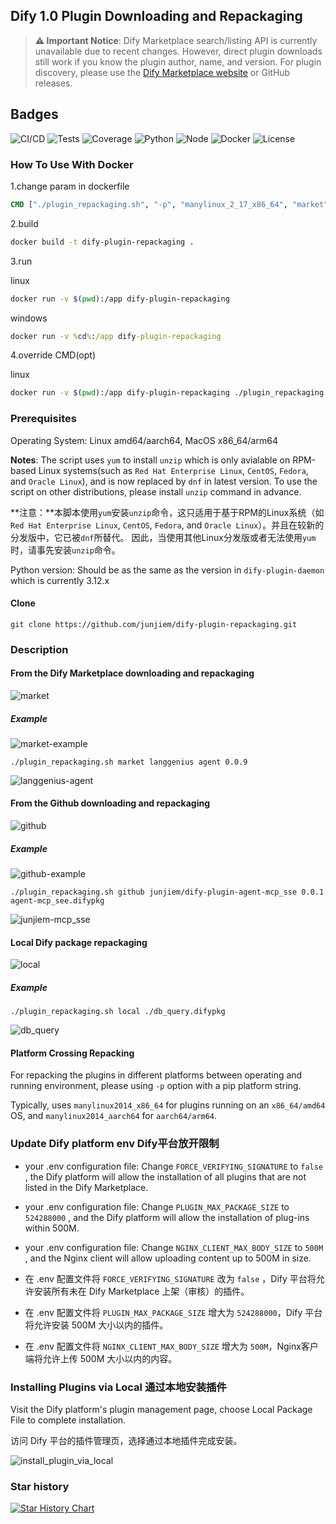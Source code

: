 ## Dify 1.0 Plugin Downloading and Repackaging

> **⚠️ Important Notice**: Dify Marketplace search/listing API is currently unavailable due to recent changes. However, direct plugin downloads still work if you know the plugin author, name, and version. For plugin discovery, please use the [Dify Marketplace website](https://marketplace.dify.ai) or GitHub releases.

## Badges

![CI/CD](https://github.com/resline/dify-plugin-repackaging/workflows/CI%2FCD%20Pipeline/badge.svg)
![Tests](https://img.shields.io/badge/tests-passing-brightgreen)
![Coverage](https://codecov.io/gh/resline/dify-plugin-repackaging/branch/main/graph/badge.svg)
![Python](https://img.shields.io/badge/python-3.11%20%7C%203.12-blue)
![Node](https://img.shields.io/badge/node-18%20%7C%2020-green)
![Docker](https://img.shields.io/badge/docker-ready-blue)
![License](https://img.shields.io/github/license/resline/dify-plugin-repackaging)

### How To Use With Docker

1.change param in dockerfile

```dockerfile
CMD ["./plugin_repackaging.sh", "-p", "manylinux_2_17_x86_64", "market", "antv", "visualization", "0.1.7"] 
```

2.build
```bash
docker build -t dify-plugin-repackaging .
```


3.run

linux
```bash
docker run -v $(pwd):/app dify-plugin-repackaging
```
windows
```cmd
docker run -v %cd%:/app dify-plugin-repackaging
```
4.override CMD(opt)

linux
```bash
docker run -v $(pwd):/app dify-plugin-repackaging ./plugin_repackaging.sh -p manylinux_2_17_x86_64 market antv visualization 0.1.7
```

### Prerequisites

Operating System: Linux amd64/aarch64, MacOS x86_64/arm64

**Notes**: The script uses `yum` to install `unzip` which is only avialable on RPM-based Linux systems(such as `Red Hat Enterprise Linux`, `CentOS`, `Fedora`, and `Oracle Linux`), and is now replaced by `dnf` in latest version. To use the script on other distributions, please install `unzip` command in advance.

**注意：**本脚本使用`yum`安装`unzip`命令，这只适用于基于RPM的Linux系统（如`Red Hat Enterprise Linux`, `CentOS`, `Fedora`, and `Oracle Linux`）。并且在较新的分发版中，它已被`dnf`所替代。
因此，当使用其他Linux分发版或者无法使用`yum`时，请事先安装`unzip`命令。

Python version: Should be as the same as the version in `dify-plugin-daemon` which is currently 3.12.x


#### Clone
```shell
git clone https://github.com/junjiem/dify-plugin-repackaging.git
```



### Description

#### From the Dify Marketplace downloading and repackaging

![market](images/market.png)

##### Example

![market-example](images/market-example.png)

```shell
./plugin_repackaging.sh market langgenius agent 0.0.9
```

![langgenius-agent](images/langgenius-agent.png)



#### From the Github downloading and repackaging

![github](images/github.png)

##### Example

![github-example](images/github-example.png)

```shell
./plugin_repackaging.sh github junjiem/dify-plugin-agent-mcp_sse 0.0.1 agent-mcp_see.difypkg
```

![junjiem-mcp_sse](images/junjiem-mcp_sse.png)



#### Local Dify package repackaging

![local](images/local.png)

##### Example

```shell
./plugin_repackaging.sh local ./db_query.difypkg
```

![db_query](images/db_query.png)

#### Platform Crossing Repacking

For repacking the plugins in different platforms between operating and running environment, 
please using `-p` option with a pip platform string.

Typically, uses `manylinux2014_x86_64` for plugins running on an `x86_64/amd64` OS, 
and `manylinux2014_aarch64` for `aarch64/arm64`.

### Update Dify platform env  Dify平台放开限制

- your .env configuration file: Change `FORCE_VERIFYING_SIGNATURE` to `false` , the Dify platform will allow the installation of all plugins that are not listed in the Dify Marketplace.

- your .env configuration file: Change `PLUGIN_MAX_PACKAGE_SIZE` to `524288000` , and the Dify platform will allow the installation of plug-ins within 500M.

- your .env configuration file: Change `NGINX_CLIENT_MAX_BODY_SIZE` to `500M` , and the Nginx client will allow uploading content up to 500M in size.



- 在 .env 配置文件将 `FORCE_VERIFYING_SIGNATURE` 改为 `false` ，Dify 平台将允许安装所有未在 Dify Marketplace 上架（审核）的插件。

- 在 .env 配置文件将 `PLUGIN_MAX_PACKAGE_SIZE` 增大为 `524288000`，Dify 平台将允许安装 500M 大小以内的插件。

- 在 .env 配置文件将 `NGINX_CLIENT_MAX_BODY_SIZE` 增大为 `500M`，Nginx客户端将允许上传 500M 大小以内的内容。




### Installing Plugins via Local 通过本地安装插件

Visit the Dify platform's plugin management page, choose Local Package File to complete installation.

访问 Dify 平台的插件管理页，选择通过本地插件完成安装。

![install_plugin_via_local](./images/install_plugin_via_local.png)



### Star history

[![Star History Chart](https://api.star-history.com/svg?repos=junjiem/dify-plugin-repackaging&type=Date)](https://star-history.com/#junjiem/dify-plugin-repackaging&Date)

